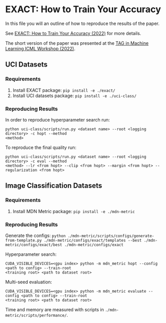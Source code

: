 # EXACT: How to Train Your Accuracy
In this file you will an outline of how to reproduce the results of the paper.

See [EXACT: How to Train Your Accuracy (2022)](https://arxiv.org/pdf/2205.09615.pdf) for more details.

The short version of the paper was presented at the [TAG in Machine Learning
ICML Workshop (2022)](https://icml.cc/virtual/2022/workshop/13447).

## UCI Datasets

### Requirements
1. Install EXACT package: `pip install -e ./exact/`
2. Install UCI datasets package: `pip install -e ./uci-class/`

### Reproducing Results
In order to reproduce hyperparameter search run:
```
python uci-class/scripts/run.py <dataset name> --root <logging directory> -c hopt --method
<method>
```
To reproduce the final quality run:
```
python uci-class/scripts/run.py <dataset name> --root <logging directory> -c eval --method
<method> --lr <from hopt> --clip <from hopt> --margin <from hopt> --regularization <from hopt>
```

## Image Classification Datasets

### Requirements
1. Install MDN Metric package: `pip install -e ./mdn-metric`

### Reproducing Results
Generate the configs: `python ./mdn-metric/scripts/configs/generate-from-template.py ./mdn-metric/configs/exact/templates --best ./mdn-metric/configs/exact/best ./mdn-metric/configs/exact`

Hyperparameter search:
```
CUDA_VISIBLE_DEVICES=<gpu index> python -m mdn_metric hopt --config <path to config> --train-root
<training root> <path to dataset root>
```

Multi-seed evaluation:
```
CUDA_VISIBLE_DEVICES=<gpu index> python -m mdn_metric evaluate --config <path to config> --train-root
<training root> <path to dataset root>
```

Time and memory are measured with scripts in `./mdn-metric/scripts/performance/`.
